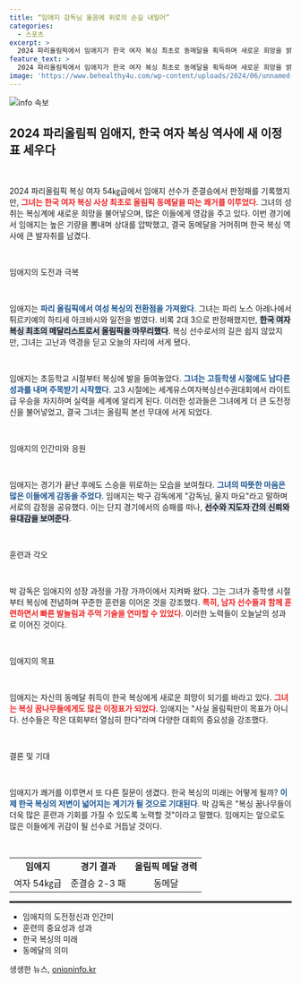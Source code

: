 ```yaml
---
title: “임애지 감독님 울음에 위로의 손길 내밀어”
categories:
  - 스포츠
excerpt: >
  2024 파리올림픽에서 임애지가 한국 여자 복싱 최초로 동메달을 획득하며 새로운 희망을 밝혔다. 준결승에서 판정패를 당했지만, 그녀의 노력은 침체된 국내 복싱에 큰 반향을 일으켰다.
feature_text: >
  2024 파리올림픽에서 임애지가 한국 여자 복싱 최초로 동메달을 획득하며 새로운 희망을 밝혔다. 준결승에서 판정패를 당했지만, 그녀의 노력은 침체된 국내 복싱에 큰 반향을 일으켰다.
image: 'https://www.behealthy4u.com/wp-content/uploads/2024/06/unnamed-file.png'
---
```


<p><img src="https://www.behealthy4u.com/wp-content/uploads/2024/06/unnamed-file.png" alt="info 속보" /></p>

<h2 data-ke-size="size26">2024 파리올림픽 임애지, 한국 여자 복싱 역사에 새 이정표 세우다</h2>

<p data-ke-size="size16">&nbsp;</p>

<p>2024 파리올림픽 복싱 여자 54㎏급에서 임애지 선수가 준결승에서 판정패를 기록했지만, <b><span style="color: #ee2323;">그녀는 한국 여자 복싱 사상 최초로 올림픽 동메달을 따는 쾌거를 이루었다</span></b>. 그녀의 성취는 복싱계에 새로운 희망을 불어넣으며, 많은 이들에게 영감을 주고 있다. 이번 경기에서 임애지는 높은 기량을 뽐내며 상대를 압박했고, 결국 동메달을 거머쥐며 한국 복싱 역사에 큰 발자취를 남겼다. </p>

<p data-ke-size="size16">&nbsp;</p>

<p>임애지의 도전과 극복</p>

<p data-ke-size="size16">&nbsp;</p>

<p>임애지는 <b><span style="color: #1a5490;">파리 올림픽에서 여성 복싱의 전환점을 가져왔다</span></b>. 그녀는 파리 노스 아레나에서 튀르키예의 하티세 아크바시와 일전을 벌였다. 비록 2대 3으로 판정패했지만, <b><span style="background-color: #21538527;">한국 여자 복싱 최초의 메달리스트로서 올림픽을 마무리했다</span></b>. 복싱 선수로서의 길은 쉽지 않았지만, 그녀는 고난과 역경을 딛고 오늘의 자리에 서게 됐다. </p>

<p data-ke-size="size16">&nbsp;</p>

<p>임애지는 초등학교 시절부터 복싱에 발을 들여놓았다. <b><span style="color: #1a5490;">그녀는 고등학생 시절에도 남다른 성과를 내며 주목받기 시작했다</span></b>. 고3 시절에는 세계유스여자복싱선수권대회에서 라이트급 우승을 차지하며 실력을 세계에 알리게 된다. 이러한 성과들은 그녀에게 더 큰 도전정신을 불어넣었고, 결국 그녀는 올림픽 본선 무대에 서게 되었다. </p>

<p data-ke-size="size16">&nbsp;</p>

<p>임애지의 인간미와 응원</p>

<p data-ke-size="size16">&nbsp;</p>

<p>임애지는 경기가 끝난 후에도 스승을 위로하는 모습을 보여줬다. <b><span style="color: #1a5490;">그녀의 따뜻한 마음은 많은 이들에게 감동을 주었다</span></b>. 임애지는 박구 감독에게 "감독님, 울지 마요"라고 말하며 서로의 감정을 공유했다. 이는 단지 경기에서의 승패를 떠나, <b><span style="background-color: #21538527;">선수와 지도자 간의 신뢰와 유대감을 보여준다</span></b>.</p>

<p data-ke-size="size16">&nbsp;</p>

<p>훈련과 각오</p>

<p data-ke-size="size16">&nbsp;</p>

<p>박 감독은 임애지의 성장 과정을 가장 가까이에서 지켜봐 왔다. 그는 그녀가 중학생 시절부터 복싱에 전념하며 꾸준한 훈련을 이어온 것을 강조했다. <b><span style="color: #ee2323;">특히, 남자 선수들과 함께 훈련하면서 빠른 발놀림과 주먹 기술을 연마할 수 있었다</span></b>. 이러한 노력들이 오늘날의 성과로 이어진 것이다. </p>

<p data-ke-size="size16">&nbsp;</p>

<p>임애지의 목표</p>

<p data-ke-size="size16">&nbsp;</p>

<p>임애지는 자신의 동메달 취득이 한국 복싱에게 새로운 희망이 되기를 바라고 있다. <b><span style="color: #ee2323;">그녀는 복싱 꿈나무들에게도 많은 이정표가 되었다</span></b>. 임애지는 "사실 올림픽만이 목표가 아니다. 선수들은 작은 대회부터 열심히 한다"라며 다양한 대회의 중요성을 강조했다. </p>

<p data-ke-size="size16">&nbsp;</p>

<p>결론 및 기대</p>

<p data-ke-size="size16">&nbsp;</p>

<p>임애지가 쾌거를 이루면서 또 다른 질문이 생겼다. 한국 복싱의 미래는 어떻게 될까? <b><span style="color: #1a5490;">이제 한국 복싱의 저변이 넓어지는 계기가 될 것으로 기대된다</span></b>. 박 감독은 "복싱 꿈나무들이 더욱 많은 훈련과 기회를 가질 수 있도록 노력할 것"이라고 말했다. 임애지는 앞으로도 많은 이들에게 귀감이 될 선수로 거듭날 것이다. </p>

<p data-ke-size="size16">&nbsp;</p> 

<table style="width: 100%; border-collapse: collapse;">
  <tbody>
    <tr>
      <td style="text-align: center; height: 17px;"><b>임애지</b></td>
      <td style="text-align: center; height: 17px;"><b>경기 결과</b></td>
      <td style="text-align: center; height: 17px;"><b>올림픽 메달 경력</b></td>
    </tr>
    <tr>
      <td style="text-align: center; height: 17px;">여자 54㎏급</td>
      <td style="text-align: center; height: 17px;">준결승 2-3 패</td>
      <td style="text-align: center; height: 17px;">동메달</td>
    </tr>
  </tbody>
</table>

<hr style="border-top: 2px solid #000;">

<ul>
  <li>임애지의 도전정신과 인간미</li>
  <li>훈련의 중요성과 성과</li>
  <li>한국 복싱의 미래</li>
  <li>동메달의 의미</li>
</ul>
생생한 뉴스, <a href="https://onioninfo.kr" rel="dofollow">onioninfo.kr</a>


